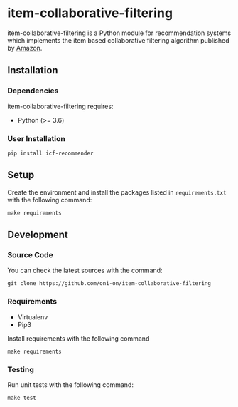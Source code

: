 # item-collaborative-filtering
item-collaborative-filtering is a Python module for recommendation systems 
which implements the item based collaborative filtering algorithm published by
[Amazon](https://www.computer.org/csdl/mags/ic/2017/03/mic2017030012.pdf).

## Installation
### Dependencies
item-collaborative-filtering requires:
* Python (>= 3.6)
### User Installation
```commandline
pip install icf-recommender
```

## Setup
Create the environment and install the packages listed in `requirements.txt`
with the following command:

```commandline
make requirements
```
## Development
### Source Code
You can check the latest sources with the command:

```commandline
git clone https://github.com/oni-on/item-collaborative-filtering
```
### Requirements
* Virtualenv
* Pip3

Install requirements with the following command

```commandline
make requirements
```

### Testing
Run unit tests with the following command:

```commandline
make test
```
